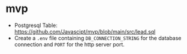 # mvp

- Postgresql Table: https://github.com/Javascipt/mvp/blob/main/src/lead.sql
- Create a `.env` file containing `DB_CONNECTION_STRING` for the database connection and `PORT` for the http server port.
